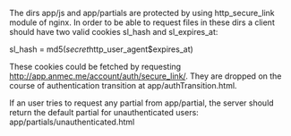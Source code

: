 The dirs app/js and app/partials are protected by using http_secure_link module of nginx. In order to be able to request files in these dirs a client should have two valid cookies sl_hash and sl_expires_at:

sl_hash = md5($secret$http_user_agent$expires_at)

These cookies could be fetched by requesting http://app.anmec.me/account/auth/secure_link/. They are dropped on the course of authentication transition at app/authTransition.html.

If an user tries to request any partial from app/partial, the server should return the default partial for unauthenticated users: app/partials/unauthenticated.html
